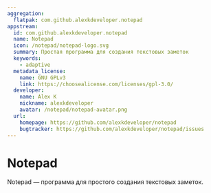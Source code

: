 ```yaml
---
aggregation:
  flatpak: com.github.alexkdeveloper.notepad
appstream:
  id: com.github.alexkdeveloper.notepad
  name: Notepad
  icon: /notepad/notepad-logo.svg
  summary: Простая программа для создания текстовых заметок
  keywords:
    - adaptive
  metadata_license:
    name: GNU GPLv3
    link: https://choosealicense.com/licenses/gpl-3.0/
  developer:
    name: Alex K
    nickname: alexkdeveloper
    avatar: /notepad/notepad-avatar.png
  url:
    homepage: https://github.com/alexkdeveloper/notepad
    bugtracker: https://github.com/alexkdeveloper/notepad/issues
---
```


# Notepad

Notepad — программа для простого создания текстовых заметок.

<!--@include: @apps/_parts/install/content-flatpak.md-->
